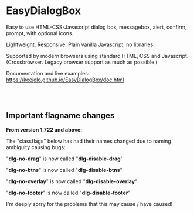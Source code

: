 # EasyDialogBox

Easy to use HTML-CSS-Javascript dialog box, messagebox, alert, confirm, prompt, with optional icons.

Lightweight. Responsive. Plain vanilla Javascript, no libraries.

Supported by modern browsers using standard HTML, CSS and Javascript.  
(Crossbrowser. Legacy browser support as much as possible.)

Documentation and live examples: https://keejelo.github.io/EasyDialogBox/doc.html

<br />
<br />

## Important flagname changes
<b>From version 1.722 and above:</b>

The "classflags" below has had their names changed due to naming ambiguity causing bugs:

"<b>dlg-no-drag</b>" is now called "<b>dlg-disable-drag</b>"

"<b>dlg-no-btns</b>" is now called "<b>dlg-disable-btns</b>"

"<b>dlg-no-overlay</b>" is now called "<b>dlg-disable-overlay</b>"

"<b>dlg-no-footer</b>" is now called "<b>dlg-disable-footer</b>"


I'm deeply sorry for the problems that this may cause / have caused!

